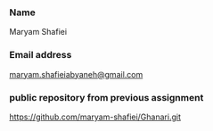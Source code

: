 ### Name
Maryam Shafiei

### Email address
<maryam.shafieiabyaneh@gmail.com>

### public repository from previous assignment
<https://github.com/maryam-shafiei/Ghanari.git>